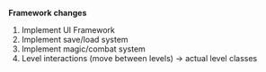 <b>Framework changes</b>
1. Implement UI Framework
2. Implement save/load system
3. Implement magic/combat system
4. Level interactions (move between levels)
   -> actual level classes
